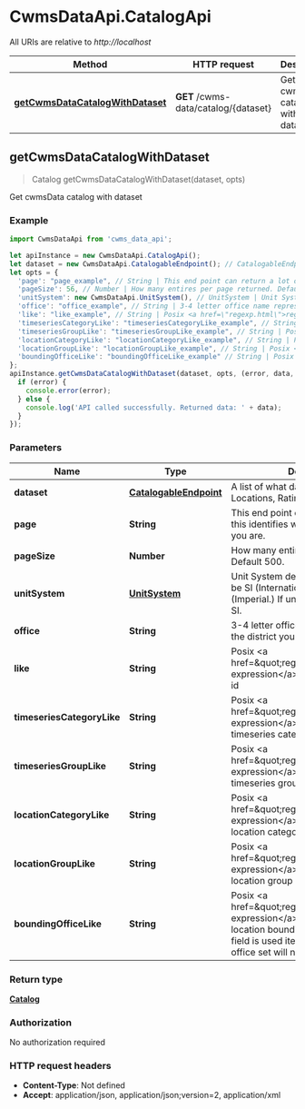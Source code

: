 # CwmsDataApi.CatalogApi

All URIs are relative to *http://localhost*

Method | HTTP request | Description
------------- | ------------- | -------------
[**getCwmsDataCatalogWithDataset**](CatalogApi.md#getCwmsDataCatalogWithDataset) | **GET** /cwms-data/catalog/{dataset} | Get cwmsData catalog with dataset



## getCwmsDataCatalogWithDataset

> Catalog getCwmsDataCatalogWithDataset(dataset, opts)

Get cwmsData catalog with dataset

### Example

```javascript
import CwmsDataApi from 'cwms_data_api';

let apiInstance = new CwmsDataApi.CatalogApi();
let dataset = new CwmsDataApi.CatalogableEndpoint(); // CatalogableEndpoint | A list of what data? E.g. Timeseries, Locations, Ratings, etc
let opts = {
  'page': "page_example", // String | This end point can return a lot of data, this identifies where in the request you are.
  'pageSize': 56, // Number | How many entires per page returned. Default 500.
  'unitSystem': new CwmsDataApi.UnitSystem(), // UnitSystem | Unit System desired in response. Can be SI (International Scientific) or EN (Imperial.) If unspecified, defaults to SI.
  'office': "office_example", // String | 3-4 letter office name representing the district you want to isolate data to.
  'like': "like_example", // String | Posix <a href=\"regexp.html\">regular expression</a> matching against the id
  'timeseriesCategoryLike': "timeseriesCategoryLike_example", // String | Posix <a href=\"regexp.html\">regular expression</a> matching against the timeseries category id
  'timeseriesGroupLike': "timeseriesGroupLike_example", // String | Posix <a href=\"regexp.html\">regular expression</a> matching against the timeseries group id
  'locationCategoryLike': "locationCategoryLike_example", // String | Posix <a href=\"regexp.html\">regular expression</a> matching against the location category id
  'locationGroupLike': "locationGroupLike_example", // String | Posix <a href=\"regexp.html\">regular expression</a> matching against the location group id
  'boundingOfficeLike': "boundingOfficeLike_example" // String | Posix <a href=\"regexp.html\">regular expression</a> matching against the location bounding office. When this field is used items with no bounding office set will not be present in results.
};
apiInstance.getCwmsDataCatalogWithDataset(dataset, opts, (error, data, response) => {
  if (error) {
    console.error(error);
  } else {
    console.log('API called successfully. Returned data: ' + data);
  }
});
```

### Parameters


Name | Type | Description  | Notes
------------- | ------------- | ------------- | -------------
 **dataset** | [**CatalogableEndpoint**](.md)| A list of what data? E.g. Timeseries, Locations, Ratings, etc | 
 **page** | **String**| This end point can return a lot of data, this identifies where in the request you are. | [optional] 
 **pageSize** | **Number**| How many entires per page returned. Default 500. | [optional] 
 **unitSystem** | [**UnitSystem**](.md)| Unit System desired in response. Can be SI (International Scientific) or EN (Imperial.) If unspecified, defaults to SI. | [optional] 
 **office** | **String**| 3-4 letter office name representing the district you want to isolate data to. | [optional] 
 **like** | **String**| Posix &lt;a href&#x3D;\&quot;regexp.html\&quot;&gt;regular expression&lt;/a&gt; matching against the id | [optional] 
 **timeseriesCategoryLike** | **String**| Posix &lt;a href&#x3D;\&quot;regexp.html\&quot;&gt;regular expression&lt;/a&gt; matching against the timeseries category id | [optional] 
 **timeseriesGroupLike** | **String**| Posix &lt;a href&#x3D;\&quot;regexp.html\&quot;&gt;regular expression&lt;/a&gt; matching against the timeseries group id | [optional] 
 **locationCategoryLike** | **String**| Posix &lt;a href&#x3D;\&quot;regexp.html\&quot;&gt;regular expression&lt;/a&gt; matching against the location category id | [optional] 
 **locationGroupLike** | **String**| Posix &lt;a href&#x3D;\&quot;regexp.html\&quot;&gt;regular expression&lt;/a&gt; matching against the location group id | [optional] 
 **boundingOfficeLike** | **String**| Posix &lt;a href&#x3D;\&quot;regexp.html\&quot;&gt;regular expression&lt;/a&gt; matching against the location bounding office. When this field is used items with no bounding office set will not be present in results. | [optional] 

### Return type

[**Catalog**](Catalog.md)

### Authorization

No authorization required

### HTTP request headers

- **Content-Type**: Not defined
- **Accept**: application/json, application/json;version=2, application/xml

